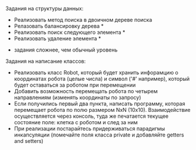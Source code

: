 Задания на структуры данных:
- Реализовать метод поиска в двоичном дереве поиска
- Релазовать балансировку дерева *
- Реализовать поиск следующего элемента *
- Реализовать удаление элемента *
* задания сложнее, чем обычный уровень

Задания на написание классов:
- Реализовать класс Robot, который будет хранить инфорамцию о координатах робота (целые числа) и символ ('#' например), который 
будет оставаться за роботом при перемещении
- Добавить возможность перемещать робота по четырем направлениям (изменять координаты по запросу)
- Если получились первый два пункта, написать программу, которая перемещает робота по полю размером NxN (10x10). Взаимодействие 
осуществляется через консоль, туда же печатается текущее состояние поле: клетка с роботом и след за ним
- При реализации постарайтесь придерживаться парадигмы инкапсуляции (помечайте поля класса private и добавляйте getters and 
setters)
